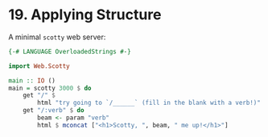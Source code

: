 # 19. Applying Structure

A minimal `scotty` web server:

```hs
{-# LANGUAGE OverloadedStrings #-}

import Web.Scotty

main :: IO ()
main = scotty 3000 $ do
    get "/" $
        html "try going to `/______` (fill in the blank with a verb!)"
    get "/:verb" $ do
        beam <- param "verb"
        html $ mconcat ["<h1>Scotty, ", beam, " me up!</h1>"]
```
